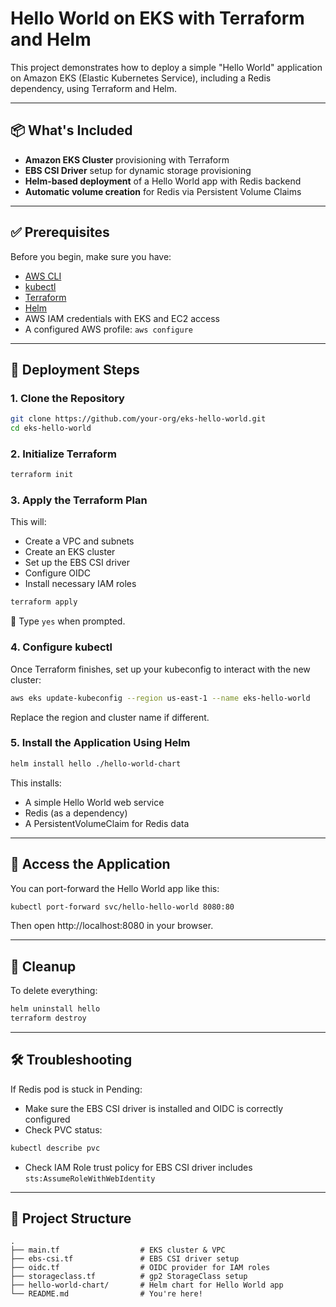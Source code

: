 # Hello World on EKS with Terraform and Helm

This project demonstrates how to deploy a simple "Hello World" application on Amazon EKS (Elastic Kubernetes Service), including a Redis dependency, using Terraform and Helm.

---

## 📦 What's Included

- **Amazon EKS Cluster** provisioning with Terraform
- **EBS CSI Driver** setup for dynamic storage provisioning
- **Helm-based deployment** of a Hello World app with Redis backend
- **Automatic volume creation** for Redis via Persistent Volume Claims

---

## ✅ Prerequisites

Before you begin, make sure you have:

- [AWS CLI](https://docs.aws.amazon.com/cli/latest/userguide/install-cliv2.html)
- [kubectl](https://kubernetes.io/docs/tasks/tools/)
- [Terraform](https://developer.hashicorp.com/terraform/install)
- [Helm](https://helm.sh/docs/intro/install/)
- AWS IAM credentials with EKS and EC2 access
- A configured AWS profile: `aws configure`

---

## 🚀 Deployment Steps

### 1. Clone the Repository

```bash
git clone https://github.com/your-org/eks-hello-world.git
cd eks-hello-world
```

### 2. Initialize Terraform

```bash
terraform init
```

### 3. Apply the Terraform Plan

This will:
- Create a VPC and subnets
- Create an EKS cluster
- Set up the EBS CSI driver
- Configure OIDC
- Install necessary IAM roles

```bash
terraform apply
```

🛑 Type `yes` when prompted.

### 4. Configure kubectl

Once Terraform finishes, set up your kubeconfig to interact with the new cluster:

```bash
aws eks update-kubeconfig --region us-east-1 --name eks-hello-world
```

Replace the region and cluster name if different.

### 5. Install the Application Using Helm

```bash
helm install hello ./hello-world-chart
```

This installs:
- A simple Hello World web service
- Redis (as a dependency)
- A PersistentVolumeClaim for Redis data

---

## 📡 Access the Application

You can port-forward the Hello World app like this:

```bash
kubectl port-forward svc/hello-hello-world 8080:80
```

Then open http://localhost:8080 in your browser.

---

## 🧹 Cleanup

To delete everything:

```bash
helm uninstall hello
terraform destroy
```

---

## 🛠 Troubleshooting

If Redis pod is stuck in Pending:

- Make sure the EBS CSI driver is installed and OIDC is correctly configured
- Check PVC status:

```bash
kubectl describe pvc
```

- Check IAM Role trust policy for EBS CSI driver includes `sts:AssumeRoleWithWebIdentity`

---

## 📁 Project Structure

```
.
├── main.tf                  # EKS cluster & VPC
├── ebs-csi.tf               # EBS CSI driver setup
├── oidc.tf                  # OIDC provider for IAM roles
├── storageclass.tf          # gp2 StorageClass setup
├── hello-world-chart/       # Helm chart for Hello World app
└── README.md                # You're here!
```